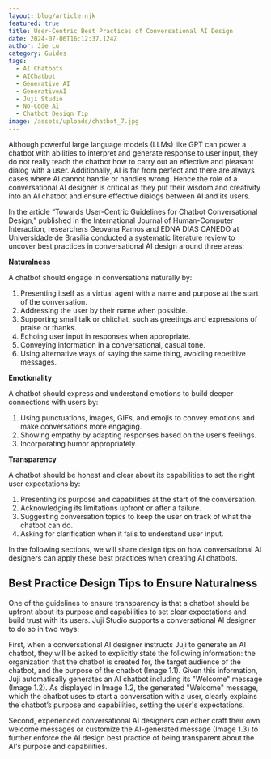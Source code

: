 ```yaml
---
layout: blog/article.njk
featured: true
title: User-Centric Best Practices of Conversational AI Design
date: 2024-07-06T16:12:37.124Z
author: Jie Lu
category: Guides
tags:
  - AI Chatbots
  - AIChatbot
  - Generative AI
  - GenerativeAI
  - Juji Studio
  - No-Code AI
  - Chatbot Design Tip
image: /assets/uploads/chatbot_7.jpg
---
```

Although powerful large language models (LLMs) like GPT can power a chatbot with abilities to interpret and generate response to user input, they do not really teach the chatbot how to carry out an effective and pleasant dialog with a user. Additionally, AI is far from perfect and there are always cases where AI cannot handle or handles wrong. Hence the role of a conversational AI designer is critical as they put their wisdom and creativity into an AI chatbot and ensure effective dialogs between AI and its users.

In the article “Towards User-Centric Guidelines for Chatbot Conversational Design,” published in the International Journal of Human-Computer Interaction, researchers Geovana Ramos and EDNA DIAS CANEDO at Universidade de Brasília conducted a systematic literature review to uncover best practices in conversational AI design around three areas: 

**N﻿aturalness**

A chatbot should engage in conversations naturally by:

1. Presenting itself as a virtual agent with a name and purpose at the start of the conversation.
2. Addressing the user by their name when possible.
3. Supporting small talk or chitchat, such as greetings and expressions of praise or thanks.
4. Echoing user input in responses when appropriate.
5. Conveying information in a conversational, casual tone.
6. Using alternative ways of saying the same thing, avoiding repetitive messages.

**E﻿motionality**

A chatbot should express and understand emotions to build deeper connections with users by:

1. Using punctuations, images, GIFs, and emojis to convey emotions and make conversations more engaging.
2. Showing empathy by adapting responses based on the user’s feelings.
3. Incorporating humor appropriately.

**Transparency**

A chatbot should be honest and clear about its capabilities to set the right user expectations by:

1. Presenting its purpose and capabilities at the start of the conversation.
2. Acknowledging its limitations upfront or after a failure.
3. Suggesting conversation topics to keep the user on track of what the chatbot can do.
4. Asking for clarification when it fails to understand user input.

In the following sections, we will share design tips on how conversational AI designers can apply these best practices when creating AI chatbots.

## Best Practice Design Tips to Ensure Naturalness

One of the guidelines to ensure transparency is that a chatbot should be upfront about its purpose and capabilities to set clear expectations and build trust with its users. Juji Studio supports a conversational AI designer to do so in two ways:

First, when a conversational AI designer instructs Juji to generate an AI chatbot, they will be asked to explicitly state the following information: the organization that the chatbot is created for, the target audience of the chatbot, and the purpose of the chatbot (Image 1.1). Given this information, Juji automatically generates an AI chatbot including its "Welcome" message (Image 1.2). As displayed in Image 1.2, the generated "Welcome" message, which the chatbot uses to start a conversation with a user, clearly explains the chatbot’s purpose and capabilities, setting the user's expectations. 

Second, experienced conversational AI designers can either craft their own welcome messages or customize the AI-generated message (Image 1.3) to further enforce the AI design best practice of being transparent about the AI's purpose and capabilities.